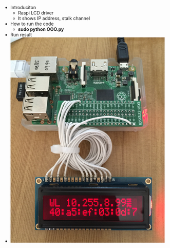  - Introduciton
   - Raspi LCD driver
   - It shows IP address, stalk channel 
 - How to run the code
   - **sudo python OOO.py**
 - Run result
  - ![LCD running !](raspi_lcd_color.jpg)

